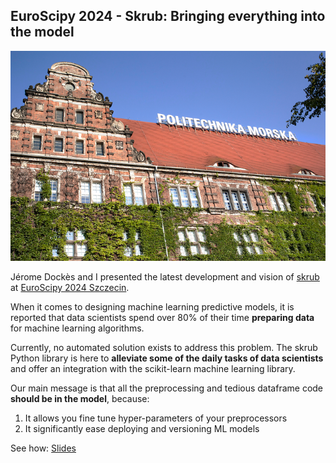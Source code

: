 
## EuroScipy 2024 - Skrub: Bringing everything into the model

![](/euroscipy-szc.png)

Jérome Dockès and I presented the latest development and vision of
[skrub](https://skrub-data.org/stable/) at [EuroScipy 2024 Szczecin](https://euroscipy.org/2024/index.html).

When it comes to designing machine learning predictive models, it is reported that data scientists spend over 80% of their time      **preparing data** for machine learning algorithms.

Currently, no automated solution exists to address this problem. The skrub Python library is here to **alleviate some of the daily tasks of data scientists** and offer an integration with the scikit-learn machine learning library.

Our main message is that all the preprocessing and tedious dataframe code **should be in the model**, because:
1. It allows you fine tune hyper-parameters of your preprocessors
2. It significantly ease deploying and versioning ML models

See how: [Slides](https://docs.google.com/presentation/d/1XmvaWdItwmirz0jk2r0E5AdYlWcvCJYrLanLzLXHMaM/edit?usp=sharing)
